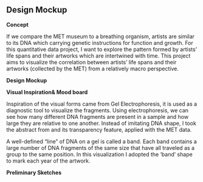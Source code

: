 ## Design Mockup

**Concept**

If we compare the MET museum to a breathing organism, artists are similar to its DNA which carrying genetic instructions for function and growth. For this quantitative data project, I want to explore the pattern formed by artists' life spans and their artworks which are intertwined with time. This project aims to visualize the correlation between artists’ life spans and their artworks (collected by the MET) from a relatively macro perspective.

**Design Mockup**


**Visual Inspiration& Mood board**

Inspiration of the visual forms came from Gel Electrophoresis, it is used as a diagnostic tool to visualize the fragments. Using electrophoresis, we can see how many different DNA fragments are present in a sample and how large they are relative to one another. Instead of imitating DNA shape, I took the abstract from and its transparency feature, applied with the MET data. 

A well-defined “line” of DNA on a gel is called a band. Each band contains a large number of DNA fragments of the same size that have all traveled as a group to the same position. In this visualization I adopted the ‘band’ shape to mark each year of the artwork.

**Preliminary Sketches**
